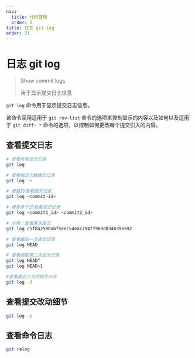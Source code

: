 ```yaml
---
nav:
  title: 代码管理
  order: 5
title: 日志 git log
order: 21
---
```


# 日志 git log

> Show commit logs
>
> 用于显示提交日志信息

`git log` 命令用于显示提交日志信息。

该命令采用适用于 `git rev-list` 命令的选项来控制显示的内容以及如何以及适用于 `git diff- *` 命令的选项，以控制如何更改每个提交引入的内容。

## 查看提交日志

```bash
# 查看所有提交记录
git log

# 查看指定次数提交记录
git log -n

# 根据ID查看提交记录
git log <commit-id>

# 根据多个ID查看提交记录
git log <commit1_id> <commit2_id>

# 示例：查看某次提交
git log c5f8a258babf5eec54edc794ff980d8340396592

# 查看最后一次提交记录
git log HEAD

# 查看倒数第二次提交记录
git log HEAD^
git log HEAD~1

#查看最近三次的提交日志
git log -3
```

## 查看提交改动细节

```bash
git log -p
```

## 查看命令日志

```bash
git relog
```
